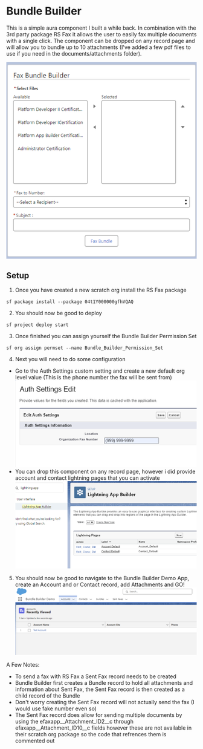 # Bundle Builder

This is a simple aura component I built a while back.  In combination with the 3rd party package RS Fax it allows the user to easily fax multiple documents with a single click. 
The component can be dropped on any record page and will allow you to bundle up to 10 attachments (I've added a few pdf files to use if you need in the documents/attachments folder).


![Bundle Builder UI](https://github.com/JDX-DD/sf-fax-bundle-builder/blob/master/data/images/bundlebuilderui.png?raw=true)

## Setup

1.  Once you have created a new scratch org install the RS Fax package
```
sf package install --package 04t1Y000000gfhVQAQ
```
2. You should now be good to deploy
```
sf project deploy start
```
3. Once finished you can assign yourself the Bundle Builder Permission Set
```
sf org assign permset --name Bundle_Builder_Permission_Set
```
4. Next you will need to do some configuration
* Go to the Auth Settings custom setting and create a new default org level value (This is the phone number the fax will be sent from)  
![Auth Settings](https://github.com/JDX-DD/sf-fax-bundle-builder/blob/master/documents/images/authsettings.png)
* You can drop this component on any record page, however i did provide account and contact lightning pages that you can activate  
![Lightning Pages](https://github.com/JDX-DD/sf-fax-bundle-builder/blob/master/documents/images/lightningpages.png)
5. You should now be good to navigate to the Bundle Builder Demo App, create an Account and or Contact record, add Attachments and GO!  
![Lightning Pages](https://github.com/JDX-DD/sf-fax-bundle-builder/blob/master/documents/images/bundlebuilderdemoapp.png)


A Few Notes:
- To send a fax with RS Fax a Sent Fax record needs to be created
- Bundle Builder first creates a Bundle record to hold all attachments and information about Sent Fax, the Sent Fax record is then created as a child record of the Bundle
- Don't worry creating the Sent Fax record will not actually send the fax (I would use fake number even so)
- The Sent Fax record does allow for sending multiple documents by using the efaxapp__Attachment_ID2__c through efaxapp__Attachment_ID10__c fields however these are not available 
in their scratch org package so the code that refrences them is commented out

